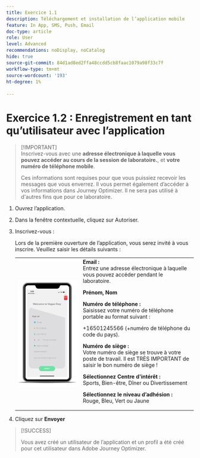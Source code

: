 ```yaml
---
title: Exercice 1.1
description: Téléchargement et installation de l’application mobile
feature: In App, SMS, Push, Email
doc-type: article
role: User
level: Advanced
recommendations: noDisplay, noCatalog
hide: true
source-git-commit: 84d1ad8ed2ffa48ccdd5cb8faac1079a98f33c7f
workflow-type: tm+mt
source-wordcount: '193'
ht-degree: 1%

---
```



# Exercice 1.2 : Enregistrement en tant qu’utilisateur avec l’application

>[!IMPORTANT]\
>Inscrivez-vous avec une **adresse électronique à laquelle vous pouvez accéder au cours de la session de laboratoire.**, et **votre numéro de téléphone mobile**.
>
> Ces informations sont requises pour que vous puissiez recevoir les messages que vous enverrez. Il vous permet également d’accéder à vos informations dans Journey Optimizer. Il ne sera pas utilisé à d&#39;autres fins que pour ce laboratoire.

1. Ouvrez l’application.
1. Dans la fenêtre contextuelle, cliquez sur Autoriser.
1. Inscrivez-vous :

   Lors de la première ouverture de l’application, vous serez invité à vous inscrire. Veuillez saisir les détails suivants :

   <table>
    <tr>
    <td>
    <div>
    <img alt="Enregistrement de l’application" src="../assets/1-2.png"/> 
    </div>
    </td>
    <td>
    <strong>Email : </strong><br>Entrez une adresse électronique à laquelle vous pouvez accéder pendant le laboratoire.
    </p><p>
    <strong>Prénom, Nom </strong>
    </p><p>
    <strong>Numéro de téléphone : </strong> <br>Saisissez votre numéro de téléphone portable au format suivant : 
    <p>+16501245566 (+numéro de téléphone du code du pays).
    </p><p>
    <strong>Numéro de siège : </strong><br>Votre numéro de siège se trouve à votre poste de travail. Il est TRÈS IMPORTANT de saisir le bon numéro de siège !
    </p><p>
    <strong>Sélectionnez Centre d'intérêt : </strong></br>Sports, Bien-être, Dîner ou Divertissement
    </p><p>
    <strong>Sélectionnez le niveau d’adhésion : </strong></br>Rouge, Bleu, Vert ou Jaune</p>
    </td>
    </tr>
    </table>

1. Cliquez sur **Envoyer**

>[!SUCCESS]
>
>Vous avez créé un utilisateur de l’application et un profil a été créé pour cet utilisateur dans Adobe Journey Optimizer.
